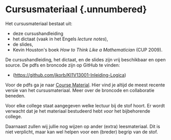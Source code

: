 # Cursusmateriaal {.unnumbered}

Het cursusmateriaal bestaat uit:

-   deze cursushandleiding
-   het dictaat (vaak in het Engels *lecture notes*), 
-   de slides, 
-   Kevin Houston's boek *How to Think Like a Mathematician* (CUP 2009).

De cursushandleiding, het dictaat, en de slides zijn vrij beschikbaar en open
source.
De pdfs en broncode zijn op GitHub te vinden:

-   (<https://github.com/jkorb/KI1V13001-Inleiding-Logica>)

Voor de pdfs ga je naar [Course Material](https://github.com/jkorb/KI1V13001-Inleiding-Logica/releases/latest).
Hier vind je altijd de meest recente versie van het cursusmateriaal.
Meer over de broncode en collaboratie beneden.

Voor elke college staat aangegeven welke lectuur bij de stof hoort. 
Er wordt verwacht dat je het materiaal bestudeerd hebt *voor* het bijbehorende
college.

Daarnaast zullen wij jullie nog wijzen op ander (extra) leesmateriaal. 
Dit is niet verplicht, maar kan wel helpen voor een (breder) begrip van de stof.
